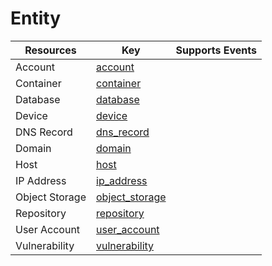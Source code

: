 Entity
======


| **Resources**  | **Key**                               | **Supports Events** |
| -------------- | ------------------------------------- | ------------------- |
| Account        | [account](account.md)                 |                     |
| Container      | [container](container.md)             |                     |
| Database       | [database](database.md)               |                     |
| Device         | [device](device.md)                   |                     |
| DNS Record     | [dns\_record](dns\_record.md)         |                     |
| Domain         | [domain](domain.md)                   |                     |
| Host           | [host](host.md)                       |                     |
| IP Address     | [ip\_address](ip\_address.md)         |                     |
| Object Storage | [object\_storage](object\_storage.md) |                     |
| Repository     | [repository](repository.md)           |                     |
| User Account   | [user\_account](user\_account.md)     |                     |
| Vulnerability  | [vulnerability](vulnerability.md)     |                     |
